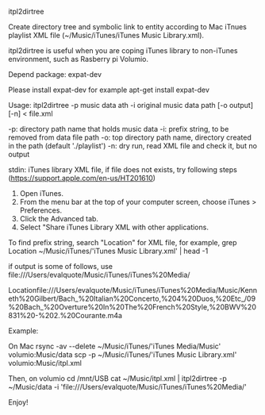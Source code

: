 itpl2dirtree

Create directory tree and symbolic link to entity according to
Mac iTnues playlist XML file (~/Music/iTunes/iTunes Music Library.xml).

itpl2dirtree is useful when you are coping iTunes library to non-iTunes
environment, such as Rasberry pi Volumio.

Depend package:
expat-dev

Please install expat-dev
for example
apt-get install expat-dev

Usage:
itpl2dirtree -p music data ath -i original music data path [-o output] [-n] < file.xml

-p: directory path name that holds music data
-i: prefix string, to be removed from data file path
-o: top directory path name, directory created in the path (default './playlist')
-n: dry run, read XML file and check it, but no output

stdin: iTunes library XML file, if file does not exists, try following steps
(https://support.apple.com/en-us/HT201610)

1. Open iTunes.
2. From the menu bar at the top of your computer screen, choose iTunes > Preferences.
3. Click the Advanced tab.
4. Select "Share iTunes Library XML with other applications.


To find prefix string, search "Location" for XML file, for example,
grep Location ~/Music/iTunes/'iTunes Music Library.xml' | head -1

if output is some of follows, use file:///Users/evalquote/Music/iTunes/iTunes%20Media/

<key>Location</key><string>file:///Users/evalquote/Music/iTunes/iTunes%20Media/Music/Kenneth%20Gilbert/Bach_%20Italian%20Concerto,%204%20Duos,%20Etc_/09%20Bach_%20Overture%20In%20The%20French%20Style,%20BWV%20831%20-%202.%20Courante.m4a</string>

Example:

On Mac
rsync -av --delete  ~/Music/iTunes/'iTunes Media/Music' volumio:Music/data
scp -p ~/Music/iTunes/'iTunes Music Library.xml' volumio:Music/itpl.xml

Then, on volumio
cd /mnt/USB
cat ~/Music/itpl.xml | itpl2dirtree -p ~/Music/data -i 'file:///Users/evalquote/Music/iTunes/iTunes%20Media/'

Enjoy!
